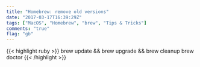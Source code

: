 ```yaml
---
title: "Homebrew: remove old versions"
date: "2017-03-17T16:39:29Z"
tags: ["MacOS", "Homebrew", "brew", "Tips & Tricks"]
comments: "true"
flag: "gb"
---
```


{{< highlight ruby >}}
brew update && brew upgrade && brew cleanup
brew doctor
{{< /highlight >}}
